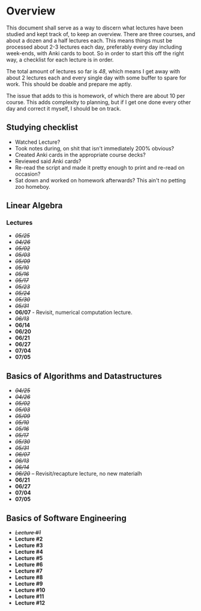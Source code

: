 # Overview
This document shall serve as a way to discern what lectures have been studied
and kept track of, to keep an overview. There are three courses, and about a
dozen and a half lectures each. This means things must be processed about 2-3
lectures each day, preferably every day including week-ends, with Anki cards to
boot. So in order to start this off the right way, a checklist for each lecture
is in order.

The total amount of lectures so far is _48_, which means I get away with about 2
lectures each and every single day with some buffer to spare for work. This
should be doable and prepare me aptly. 

The issue that adds to this is homework, of which there are about 10 per course.
This adds complexity to planning, but if I get one done every other day and
correct it myself, I should be on track. 

## Studying checklist
- Watched Lecture? 
- Took notes during, on shit that isn't immediately 200% obvious? 
- Created Anki cards in the appropriate course decks? 
- Reviewed said Anki cards? 
- Re-read the script and made it pretty enough to print and re-read on
  occasion?
- Sat down and worked on homework afterwards? This ain't no petting zoo homeboy.

## Linear Algebra
### Lectures
- *~~05/25~~*
- *~~04/26~~*
- *~~05/02~~*
- *~~05/03~~*
- *~~05/09~~*
- *~~05/10~~*
- *~~05/16~~*
- *~~05/17~~*
- *~~05/23~~*
- *~~05/24~~*
- *~~05/30~~*
- *~~05/31~~*
- **06/07** - Revisit, numerical computation lecture.
- *~~06/13~~*
- **06/14**
- **06/20**
- **06/21**
- **06/27**
- **07/04**
- **07/05**

## Basics of Algorithms and Datastructures
- *~~04/25~~*
- *~~04/26~~*
- *~~05/02~~*
- *~~05/03~~*
- *~~05/09~~*
- *~~05/10~~*
- *~~05/16~~*
- *~~05/17~~*
- *~~05/30~~*
- *~~05/31~~*
- *~~06/07~~*
- *~~06/13~~*
- *~~06/14~~*
- *~~06/20~~* – Revisit/recapture lecture, no new materialh
- **06/21**
- **06/27**
- **07/04**
- **07/05**

## Basics of Software Engineering
- *~~Lecture #1~~*
- **Lecture #2**
- **Lecture #3**
- **Lecture #4**
- **Lecture #5**
- **Lecture #6**
- **Lecture #7**
- **Lecture #8**
- **Lecture #9**
- **Lecture #10**
- **Lecture #11**
- **Lecture #12**
